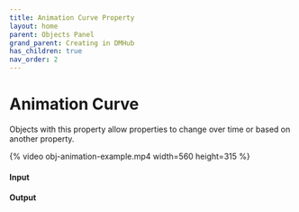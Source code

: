 ```yaml
---
title: Animation Curve Property
layout: home
parent: Objects Panel
grand_parent: Creating in DMHub
has_children: true
nav_order: 2
---
```


# Animation Curve

Objects with this property allow properties to change over time or based
on another property.

{% video obj-animation-example.mp4 width=560 height=315 %}

####  Input

####  Output
